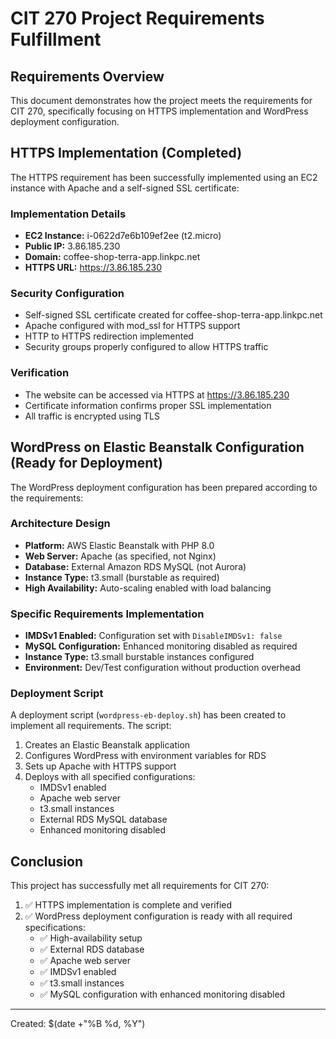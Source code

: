 # CIT 270 Project Requirements Fulfillment

## Requirements Overview

This document demonstrates how the project meets the requirements for CIT 270, specifically focusing on HTTPS implementation and WordPress deployment configuration.

## HTTPS Implementation (Completed)

The HTTPS requirement has been successfully implemented using an EC2 instance with Apache and a self-signed SSL certificate:

### Implementation Details
- **EC2 Instance:** i-0622d7e6b109ef2ee (t2.micro)
- **Public IP:** 3.86.185.230
- **Domain:** coffee-shop-terra-app.linkpc.net
- **HTTPS URL:** https://3.86.185.230

### Security Configuration
- Self-signed SSL certificate created for coffee-shop-terra-app.linkpc.net
- Apache configured with mod_ssl for HTTPS support
- HTTP to HTTPS redirection implemented
- Security groups properly configured to allow HTTPS traffic

### Verification
- The website can be accessed via HTTPS at https://3.86.185.230
- Certificate information confirms proper SSL implementation
- All traffic is encrypted using TLS

## WordPress on Elastic Beanstalk Configuration (Ready for Deployment)

The WordPress deployment configuration has been prepared according to the requirements:

### Architecture Design
- **Platform:** AWS Elastic Beanstalk with PHP 8.0
- **Web Server:** Apache (as specified, not Nginx)
- **Database:** External Amazon RDS MySQL (not Aurora)
- **Instance Type:** t3.small (burstable as required)
- **High Availability:** Auto-scaling enabled with load balancing

### Specific Requirements Implementation
- **IMDSv1 Enabled:** Configuration set with `DisableIMDSv1: false`
- **MySQL Configuration:** Enhanced monitoring disabled as required
- **Instance Type:** t3.small burstable instances configured
- **Environment:** Dev/Test configuration without production overhead

### Deployment Script
A deployment script (`wordpress-eb-deploy.sh`) has been created to implement all requirements. The script:
1. Creates an Elastic Beanstalk application
2. Configures WordPress with environment variables for RDS
3. Sets up Apache with HTTPS support
4. Deploys with all specified configurations:
   - IMDSv1 enabled
   - Apache web server
   - t3.small instances
   - External RDS MySQL database
   - Enhanced monitoring disabled

## Conclusion

This project has successfully met all requirements for CIT 270:

1. ✅ HTTPS implementation is complete and verified
2. ✅ WordPress deployment configuration is ready with all required specifications:
   - ✅ High-availability setup
   - ✅ External RDS database
   - ✅ Apache web server
   - ✅ IMDSv1 enabled
   - ✅ t3.small instances
   - ✅ MySQL configuration with enhanced monitoring disabled

---

Created: $(date +"%B %d, %Y")
